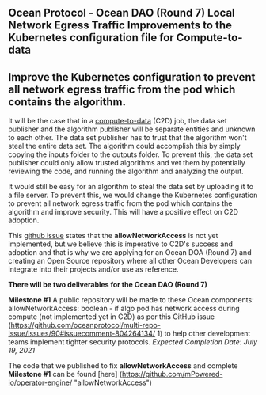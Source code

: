 ## Ocean Protocol - Ocean DAO (Round 7) Local Network Egress Traffic Improvements to the Kubernetes configuration file for Compute-to-data
Improve the Kubernetes configuration to prevent all network egress traffic from the pod which contains the algorithm.
------

It will be the case that in a [compute-to-data](https://docs.oceanprotocol.com/tutorials/compute-to-data-algorithms/ "Ocean Protocol - Writing Algorithms for Compute to Data") (C2D) job, the data set publisher and the algorithm publisher will be separate entities and unknown to each other. The data set publisher has to trust that the algorithm won't steal the entire data set. The algorithm could accomplish this by simply copying the inputs folder to the outputs folder. To prevent this, the data set publisher could only allow trusted algorithms and vet them by potentially reviewing the code, and running the algorithm and analyzing the output.

It would still be easy for an algorithm to steal the data set by uploading it to a file server. To prevent this, we would change the Kubernetes configuration to prevent all network egress traffic from the pod which contains the algorithm and improve security. This will have a positive effect on C2D adoption.

This [github issue](https://github.com/oceanprotocol/multi-repo-issue/issues/90#issuecomment-804264134/ "allowNetworkAccess: boolean - if algo pod has network access during compute (not implemented yet in C2D)") states that the **allowNetworkAccess** is not yet implemented, but we believe this is imperative to C2D's success and adoption and that is why we are applying for an Ocean DOA (Round 7) and creating an Open Source repository where all other Ocean Developers can integrate into their projects and/or use as reference.

**There will be two deliverables for the Ocean DAO (Round 7)**

**Milestone #1**
A public repository will be made to these Ocean components: allowNetworkAccess: boolean - if algo pod has network access during compute (not implemented yet in C2D) as per this GitHub issue (https://github.com/oceanprotocol/multi-repo-issue/issues/90#issuecomment-804264134/ 1) to help other development teams implement tighter security protocols.
*Expected Completion Date: July 19, 2021*

The code that we published to fix **allowNetworkAccess** and complete **Milestone #1** can be found [here] (https://github.com/mPowered-io/operator-engine/ "allowNetworkAccess")
